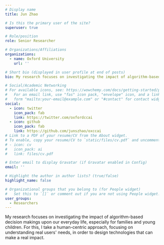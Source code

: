 ```yaml
---
# Display name
title: Jun Zhao

# Is this the primary user of the site?
superuser: true

# Role/position
role: Senior Researcher

# Organizations/Affiliations
organizations:
  - name: Oxford University
    url: ''

# Short bio (displayed in user profile at end of posts)
bio: My research focuses on investigating the impact of algorithm-based decision makings upon our everyday life, especially for families and young children. For this, I take a human-centric approach, focusing on understanding real users' needs, in order to design technologies that can make a real impact. 

# Social/Academic Networking
# For available icons, see: https://wowchemy.com/docs/getting-started/page-builder/#icons
#   For an email link, use "fas" icon pack, "envelope" icon, and a link in the
#   form "mailto:your-email@example.com" or "#contact" for contact widget.
social:
  - icon: twitter
    icon_pack: fab
    link: https://twitter.com/oxfordccai
  - icon: github
    icon_pack: fab
    link: https://github.com/junszhao/oxccai
# Link to a PDF of your resume/CV from the About widget.
# To enable, copy your resume/CV to `static/files/cv.pdf` and uncomment the lines below.
# - icon: cv
#   icon_pack: ai
#   link: files/cv.pdf

# Enter email to display Gravatar (if Gravatar enabled in Config)
email: ''

# Highlight the author in author lists? (true/false)
highlight_name: false

# Organizational groups that you belong to (for People widget)
#   Set this to `[]` or comment out if you are not using People widget.
user_groups:
  - Researchers
---
```


My research focuses on investigating the impact of algorithm-based decision makings upon our everyday life, especially for families and young children. For this, I take a human-centric approach, focusing on understanding real users' needs, in order to design technologies that can make a real impact. 